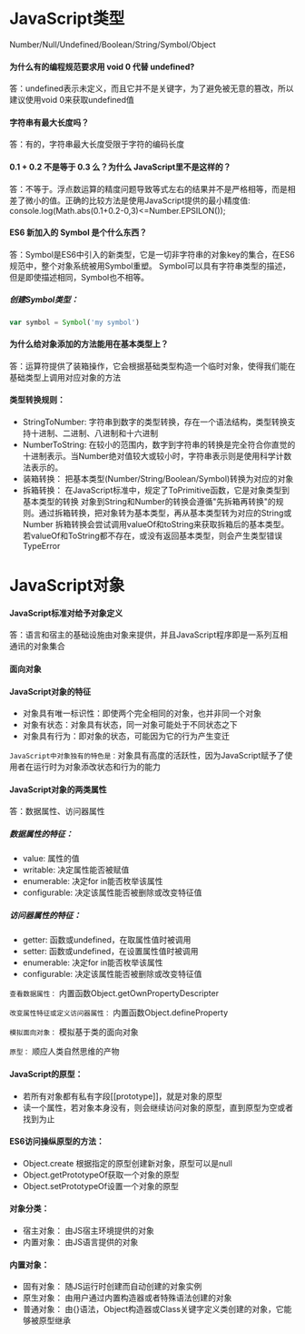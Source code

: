 JavaScript类型
==============
Number/Null/Undefined/Boolean/String/Symbol/Object

#### 为什么有的编程规范要求用 void 0 代替 undefined?
答：undefined表示未定义，而且它并不是关键字，为了避免被无意的篡改，所以建议使用void 0来获取undefined值

#### 字符串有最大长度吗？
答：有的，字符串最大长度受限于字符的编码长度

#### 0.1 + 0.2 不是等于 0.3 么？为什么 JavaScript里不是这样的？
答：不等于。浮点数运算的精度问题导致等式左右的结果并不是严格相等，而是相差了微小的值。正确的比较方法是使用JavaScript提供的最小精度值:
console.log(Math.abs(0.1+0.2-0,3)<=Number.EPSILON());

#### ES6 新加入的 Symbol 是个什么东西？
答：Symbol是ES6中引入的新类型，它是一切非字符串的对象key的集合，在ES6规范中，整个对象系统被用Symbol重塑。
Symbol可以具有字符串类型的描述，但是即使描述相同，Symbol也不相等。
##### 创建Symbol类型：
```javascript
var symbol = Symbol('my symbol')
```
#### 为什么给对象添加的方法能用在基本类型上？
答：运算符提供了装箱操作，它会根据基础类型构造一个临时对象，使得我们能在基础类型上调用对应对象的方法

#### 类型转换规则：
* StringToNumber: 字符串到数字的类型转换，存在一个语法结构，类型转换支持十进制、二进制、八进制和十六进制
*  NumberToString:
在较小的范围内，数字到字符串的转换是完全符合你直觉的十进制表示。当Number绝对值较大或较小时，字符串表示则是使用科学计数法表示的。
* 装箱转换：
把基本类型(Number/String/Boolean/Symbol)转换为对应的对象
* 拆箱转换：
在JavaScript标准中，规定了ToPrimitive函数，它是对象类型到基本类型的转换
对象到String和Number的转换会遵循"先拆箱再转换"的规则。通过拆箱转换，把对象转为基本类型，再从基本类型转为对应的String或Number
拆箱转换会尝试调用valueOf和toString来获取拆箱后的基本类型。若valueOf和ToString都不存在，或没有返回基本类型，则会产生类型错误TypeError

JavaScript对象
==============

#### JavaScript标准对给予对象定义
答：语言和宿主的基础设施由对象来提供，并且JavaScript程序即是一系列互相通讯的对象集合

#### 面向对象

#### JavaScript对象的特征
* 对象具有唯一标识性：即使两个完全相同的对象，也并非同一个对象
* 对象有状态：对象具有状态，同一对象可能处于不同状态之下
* 对象具有行为：即对象的状态，可能因为它的行为产生变迁

`JavaScript中对象独有的特色是：`对象具有高度的活跃性，因为JavaScript赋予了使用者在运行时为对象添改状态和行为的能力

#### JavaScript对象的两类属性
答：数据属性、访问器属性

##### 数据属性的特征：
* value: 属性的值
* writable: 决定属性能否被赋值
* enumerable: 决定for in能否枚举该属性
* configurable: 决定该属性能否被删除或改变特征值

##### 访问器属性的特征：
* getter: 函数或undefined，在取属性值时被调用
* setter: 函数或undefined，在设置属性值时被调用
* enumerable: 决定for in能否枚举该属性
* configurable: 决定该属性能否被删除或改变特征值

`查看数据属性：` 内置函数Object.getOwnPropertyDescripter

`改变属性特征或定义访问器属性：` 内置函数Object.defineProperty

`模拟面向对象：` 模拟基于类的面向对象 

`原型：` 顺应人类自然思维的产物

#### JavaScript的原型：
* 若所有对象都有私有字段[[prototype]]，就是对象的原型
* 读一个属性，若对象本身没有，则会继续访问对象的原型，直到原型为空或者找到为止

#### ES6访问操纵原型的方法：
* Object.create 根据指定的原型创建新对象，原型可以是null
* Object.getPrototypeOf获取一个对象的原型
* Object.setPrototypeOf设置一个对象的原型

#### 对象分类：
* 宿主对象： 由JS宿主环境提供的对象
* 内置对象： 由JS语言提供的对象

#### 内置对象：
* 固有对象： 随JS运行时创建而自动创建的对象实例
* 原生对象： 由用户通过内置构造器或者特殊语法创建的对象
* 普通对象： 由{}语法，Object构造器或Class关键字定义类创建的对象，它能够被原型继承



